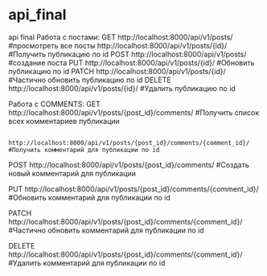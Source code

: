 # api_final
api final
Работа с постами:
  GET  http://localhost:8000/api/v1/posts/        #просмотреть все посты
       http://localhost:8000/api/v1/posts/{id}/   #Получить публикацию по id
  POST  http://localhost:8000/api/v1/posts/       #создание поста
  PUT   http://localhost:8000/api/v1/posts/{id}/  #Обновить публикацию по id
  PATCH http://localhost:8000/api/v1/posts/{id}/  #Частично обновить публикацию по id
  DELETE http://localhost:8000/api/v1/posts/{id}/ #Удалить публикацию по id
 
Работа с COMMENTS:
   GET  http://localhost:8000/api/v1/posts/{post_id}/comments/                #Получить список всех комментариев публикации
   
        http://localhost:8000/api/v1/posts/{post_id}/comments/{comment_id}/   #Получить комментарий для публикации по id
        
   POST http://localhost:8000/api/v1/posts/{post_id}/comments/                #Создать новый комментарий для публикации
   
   PUT  http://localhost:8000/api/v1/posts/{post_id}/comments/{comment_id}/   #Обновить комментарий для публикации по id
   
   PATCH http://localhost:8000/api/v1/posts/{post_id}/comments/{comment_id}/  #Частично обновить комментарий для публикации по id
   
   DELETE http://localhost:8000/api/v1/posts/{post_id}/comments/{comment_id}/ #Удалить комментарий для публикации по id
